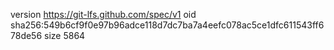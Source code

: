 version https://git-lfs.github.com/spec/v1
oid sha256:549b6cf9f0e97b96adce118d7dc7ba7a4eefc078ac5ce1dfc611543ff678de56
size 5864
